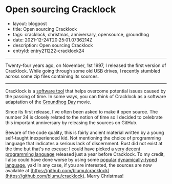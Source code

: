 # Open sourcing Cracklock

- layout: blogpost
- title: Open sourcing Cracklock
- tags: cracklock, christmas, anniversary, opensource, groundhog
- date: 2021-12-24T20:25:01.0736214Z
- description: Open sourcing Cracklock
- entryId: entry211222-cracklock24

----------------------------------------------------------------------------------------------------

Twenty-four years ago, on November, 1st 1997, I released the first version of Cracklock.
While going through some old USB drives, I recently stumbled across some zip files containing its sources.

----------------------------------------------------------------------------------------------------

Cracklock is a [software tool](https://william.famille-blum.org/software/cracklock/) that helps overcome potential issues caused by the passing of time.
In some ways, you can think of Cracklock as a software adaptation of the [Groundhog Day](https://en.wikipedia.org/wiki/Groundhog_Day) movie.

Since its first release, I've often been asked to make it open source.
The number 24 is closely related to the notion of time so I decided to celebrate this important anniversary by releasing the sources on GitHub.

Beware of the code quality, this is fairly ancient material written by a young self-taught inexperienced kid.
Not mentioning the choice of programming language that indicates a serious lack of discernment.
Rust did not exist at the time but that's no excuse: I could have picked a [very decent programming language](https://en.wikipedia.org/wiki/OCaml) released just a year before Cracklock.
To my credit, I also could have done worse by using some [popular](https://en.wikipedia.org/wiki/JavaScript) [dynamically-typed language](https://en.wikipedia.org/wiki/Python_(programming_language)), yak!
In any case, if you are interested, the sources are now available at [https://github.com/blumu/cracklock](https://github.com/blumu/cracklock).
Merry Christmas!
